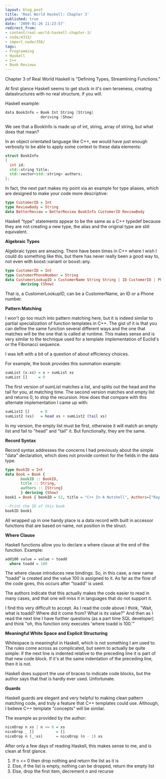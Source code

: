 ```yaml
---
layout: blog_post
title: 'Real World Haskell: Chapter 3'
published: true
date: '2009-01-26 11:23:57'
redirect_from:
- content/real-world-haskell-chapter-3/
- node/4333/
- import_node/358/
tags:
- Programming
- Haskell
- C++
- Book Reviews
---
```



Chapter 3 of Real World Haskell is "Defining Types, Streamlining Functions."

At first glance Haskell seems to get stuck in it's own terseness, creating datastructures with no real structure, if you will.

Haskell example:

```cpp
data BookInfo = Book Int String [String]
                deriving (Show)
```

We see that a BookInfo is made up of int, string, array of string, but what does that mean?

In an object orientated language like C++, we would have just enough verbosity to be able to apply some context to these data elements:

```cpp
struct BookInfo
{
  int id;
  std::string title;
  std::vector<std::string> authors;
};
```

In fact, the next part makes my point via an example for type aliases, which are designed to make your code more descriptive:

```haskell
type CustomerID = Int
type ReviewBody = String
data BetterReview = BetterReview BookInfo CustomerID ReviewBody
```


Haskell "type" statements appear to be the same as a C++ typedef because they are not creating a new type, the alias and the original type are still equivalent.

**Algebraic Types**

Algebraic types are amazing. There have been times in C++ where I wish I could do something like this, but there has never really been a good way to, not even with boost::variant or boost::any.

```haskell
type CustomerID = Int
type CustomerPhoneNumber = String
data CustomerLookupID = CustomerName String String | ID CustomerID | Phone CustomerPhoneNumber
       deriving (Show)
```
       
That is, a CustomerLookupID, can be a CustomerName, an ID or a Phone number.

**Pattern Matching**

I won't go too much into pattern matching here, but it is indeed similar to partial specialization of function templates in C++. The gist of it is that you can define the same function several different ways and the one that matches will be the one that is called at runtime. This makes sense and is very similar to the technique used for a template implementation of Euclid's or the Fibonacci sequence.

I was left with a bit of a question of about efficiency choices.

For example, the book provides this summation example:

```haskell
sumList (x:xs) = x + sumList xs
sumList []     = 0
```

The first version of sumList matches a list, and splits out the head and the tail for you, at matching time. The second version matches and empty list and returns 0, to stop the recursion. How does that compare with this alternate implementation I came up with:

```haskell
sumList2 []     = 0
sumList2 (xs)   = head xs + sumList2 (tail xs)
```

In my version, the empty list must be first, otherwise it will match an empty list and fail to "head" and "tail" it. But functionally, they are the same.

**Record Syntax**

Record syntax addresses the concerns I had previously about the simple "data" declaration, which does not provide context for the fields in the data type.

```haskell
type BookID = Int
data Book = Book {
       bookID :: BookID,
       title :: String,
       authors :: [String]
       } deriving (Show)
book1 = Book { bookID = 52, title = "C++ In A Nutshell", Authors=["Ray Lischner"] }

--Print the ID of this book
bookID book1
```

All wrapped up in one handy place is a data record with built in accessor functions that are based on name, not position in the struct.

**Where Clause**

Haskell functions allow you to declare a where clause at the end of the function. Example:

```haskell
add100 value = value + toadd
  where toadd = 100
```

The where clause introduces new bindings. So, in this case, a new name "toadd" is created and the value 100 is assigned to it. As far as the flow of the code goes, this occurs after "toadd" is used.

The authors indicate that this actually makes the code easier to read in many cases, and that one will miss it in languages that do not support it.

I find this very difficult to accept. As I read the code above I think, "Wait, what is toadd? Where did it come from? What is its
value?" And then as I read the next line I have further questions (as a part time SQL developer) and think "oh, this function only executes 'where toadd is 100.'"

**Meaningful White Space and Explicit Structuring**

Whitespace is meaningful in Haskell, which is not something I am used to. The rules come across as complicated, but seem to actually be quite simple: if the next line is indented relative to the preceding line it is part of that new code block. If it's at the same indentation of the preceding line, then it is not.

Haskell does support the use of braces to indicate code blocks, but the author says that that is hardly ever used. Unfortunate.

**Guards**

Haskell guards are elegant and very helpful to making clean pattern matching code, and truly a feature that C++ templates could use. Although, I believe C++ template "concepts" will be similar.

The example as provided by the author:

```haskell
niceDrop n xs | n <= 0 = xs
niceDrop _ []          = []
niceDrop n (_:xs)      = niceDrop (n - 1) xs
```

After only a few days of reading Haskell, this makes sense to me, and is clean at first glance.


 1. If n <= 0 then drop nothing and return the list as it is
 2. Else, if the list is empty, nothing can be dropped, return the empty list
 3. Else, drop the first item, decrement n and recurse

